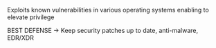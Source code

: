Exploits known vulnerabilities in various operating systems enabling to elevate privilege

BEST DEFENSE → Keep security patches up to date, anti-malware, EDR/XDR